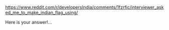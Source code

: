https://www.reddit.com/r/developersIndia/comments/1fzrfic/interviewer_asked_me_to_make_indian_flag_using/

Here is your answer!...
